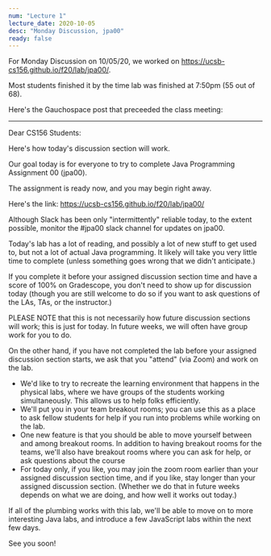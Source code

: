```yaml
---
num: "Lecture 1"
lecture_date: 2020-10-05
desc: "Monday Discussion, jpa00"
ready: false
---
```


<div style="display:none;">https://ucsb-cs156.github.io/f20/lectures/lect01
</div>

For Monday Discussion on 10/05/20, we worked on <https://ucsb-cs156.github.io/f20/lab/jpa00/>.

Most students finished it by the time lab was finished at 7:50pm (55 out of 68).

Here's the Gauchospace post that preceeded the class meeting:

---

Dear CS156 Students:

Here's how today's discussion section will work.

Our goal today is for everyone to try to complete Java Programming Assignment 00 (jpa00).

The assignment is ready now, and you may begin right away. 

Here's the link: <https://ucsb-cs156.github.io/f20/lab/jpa00/>

Although Slack has been only "intermittently" reliable today, to the extent possible, monitor the #jpa00 slack channel for updates on jpa00.

Today's lab has a lot of reading, and possibly a lot of new stuff to get used to, but not a lot of actual Java programming.   It likely will take you very little time to complete (unless something goes wrong that we didn't anticipate.)

If you complete it before your assigned discussion section time and have a score of 100% on Gradescope, you don't need to show up for discussion today (though you are still welcome to do so if you want to ask questions of the LAs, TAs, or the instructor.)

PLEASE NOTE that this is not necessarily how future discussion sections will work; this is just for today.   In future weeks, we will often have group work for you to do.

On the other hand, if you have not completed the lab before your assigned discussion section starts, we ask that you "attend" (via Zoom) and work on the lab.

* We'd like to try to recreate the learning environment that happens in the physical labs, where we have groups of the students working simultaneously.   This allows us to help folks efficiently.
* We'll put you in your team breakout rooms; you can use this as a place to ask fellow students for help if you run into problems while working on the lab.
* One new feature is that you should be able to move yourself between and among breakout rooms.  In addition to having breakout rooms for the teams, we'll also have breakout rooms where you can ask for help, or ask questions about the course
* For today only, if you like, you may join the zoom room earlier than your assigned discussion section time, and if you like, stay longer than your assigned discussion section.  (Whether we do that in future weeks depends on what we are doing, and how well it works out today.)

If all of the plumbing works with this lab, we'll be able to move on to more interesting Java labs, and introduce a few JavaScript labs within the next few days.

See you soon!
